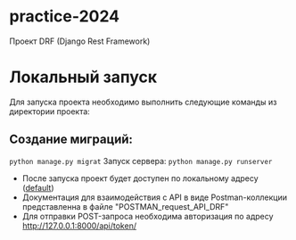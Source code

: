 # practice-2024
Проект DRF (Django Rest Framework)

# Локальный запуск
Для запуска проекта необходимо выполнить следующие команды из директории проекта:
## Создание миграций:
```python manage.py migrat```
Запуск сервера:
```python manage.py runserver```
- После запуска проект будет доступен по локальному адресу ([default](http://127.0.0.1:8000))
- Документация для взаимодействия с API в виде Postman-коллекции представленна в файле "POSTMAN_request_API_DRF"
- Для отправки POST-запроса необходима авторизация по адресу http://127.0.0.1:8000/api/token/
